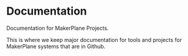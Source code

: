 # Documentation
Documentation for MakerPlane Projects.

This is where we keep major documentation for tools and projects for MakerPlane systems that are in Github.
